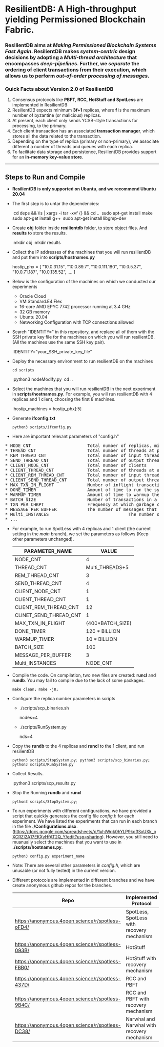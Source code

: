 # ResilientDB: A High-throughput yielding Permissioned Blockchain Fabric.

### ResilientDB aims at *Making Permissioned Blockchain Systems Fast Again*. ResilientDB makes *system-centric* design decisions by adopting a *Multi-thread architecture* that encompasses *deep-pipelines*. Further, we *separate* the ordering of client transactions from their execution, which allows us to perform *out-of-order processing of messages*.

### Quick Facts about Version 2.0 of ResilientDB

1. Consensus protocols like **PBFT, RCC, HotStuff and SpotLess** are implemented in ResilientDB
2. ResilientDB expects minimum **3f+1** replicas, where **f** is the maximum number of byzantine (or malicious) replicas.
3. At present, each client only sends YCSB-style transactions for processing, to the primary.
4. Each client transaction has an associated **transaction manager**, which stores all the data related to the transaction.
5. Depending on the type of replica (primary or non-primary), we associate different a number of threads and queues with each replica.
6. To facilitate data storage and persistence, ResilientDB provides support for an **in-memory key-value store**. 

---

## Steps to Run and Compile<br/>

* **ResilientDB is only supported on Ubuntu, and we recommend Ubuntu 20.04**

* The first step is to untar the dependencies:

  ​    cd deps && \ls | xargs -i tar -xvf {} && cd ..
  ​    sudo apt-get install make
  ​    sudo apt-get install g++
  ​    sudo apt-get install libgmp-dev


* Create **obj** folder inside **resilientdb** folder, to store object files. And **results** to store the results.

  ​    mkdir obj
  ​    mkdir results

* Collect the IP addresses of the machines that you will run resilientDB and put them into **scripts/hostnames.py**

  hostip_phx = [
    "10.0.31.15",
    "10.0.89.7",
    "10.0.111.180",
    "10.0.5.37",
    "10.0.71.187", 
    "10.0.135.52",
    ....
    ]

* Below is the configuration of the machines on which we conducted our experiments

  * Oracle Cloud
  * VM.Standard.E4.Flex
  * 16-core AMD EPYC 7742 processor running at 3.4 GHz
  * 32 GB memory
  * Ubuntu 20.04
  * Networking Configuration with TCP connections allowed

* Search "IDENTITY=" in this repository, and replace all of them with the SSH private key file for the machines on which you will 
  run resilientDB. (All the machines use the same SSH key pair).

  ​      IDENTITY="your_SSH_private_key_file"

* Deploy the necessary environment to run resilientDB on the machines

      cd scripts

  ​    python3 nodeModify.py
  ​    cd ..

* Select the machines that you will run resilientDB in the next experiment in **scripts/hostnames.py**. For example, you will run resilientDB with 4 replicas and 1 client, choosing the first 8 machines.

  ​    hostip_machines = hostip_phx[:5]

* Generate **ifconfig.txt**

      python3 scripts/ifconfig.py

* Here are important relevant parameters of "config.h"

<pre>
* NODE_CNT                      Total number of replicas, minimum 4, that is, f=1.  
* THREAD_CNT                    Total number of threads at primary
* REM_THREAD_CNT                Total number of input threads at a replica 
* SEND_THREAD_CNT               Total number of output threads at a replica
* CLIENT_NODE_CNT               Total number of clients
* CLIENT_THREAD_CNT             Total number of threads at a client
* CLIENT_REM_THREAD_CNT         Total number of input threads at a client
* CLIENT_SEND_THREAD_CNT        Total number of output threads at a client
* MAX_TXN_IN_FLIGHT             Number of inflight transactions that a client can have, which are sent but not responded 
* DONE_TIMER                    Amount of time to run the system.
* WARMUP_TIMER                  Amount of time to warmup the system (No statistics collected).
* BATCH_SIZE                    Number of transactions in a batch (at least 5)
* TXN_PER_CHKPT                 Frequency at which garbage collection is done.
* MESSAGE_PER_BUFFER            The number of messages that a replica sends at one time
* Multi_INSTANCES								The number of concurrent instances
* ...
</pre>



* For example, to run SpotLess with 4 replicas and 1 client (the current setting in the *main* branch), we set the parameters as follows (Keep other parameters unchanged).

  | PARAMETER_NAME         | VALUE            |
  | ---------------------- | ---------------- |
  | NODE_CNT               | 4                |
  | THREAD_CNT             | Multi_THREADS+5  |
  | REM_THREAD_CNT         | 3                |
  | SEND_THREAD_CNT        | 4                |
  | CLIENT_NODE_CNT        | 1                |
  | CLIENT_THREAD_CNT      | 1                |
  | CLIENT_REM_THREAD_CNT  | 12               |
  | CLINET_SEND_THREAD_CNT | 1                |
  | MAX_TXN_IN_FLIGHT      | (400*BATCH_SIZE) |
  | DONE_TIMER             | 120 * BILLION    |
  | WARMUP_TIMER           | 10 * BILLION     |
  | BATCH_SIZE             | 100              |
  | MESSAGE_PER_BUFFER     | 3                |
  | Multi_INSTANCES        | NODE_CNT         |


* Compile the code. On compilation, two new files are created: **runcl** and **rundb**. You may fail to compile due to the lack of some packages.
        

      make clean; make -j8;

* Configure the replica number parameters in scripts


  * ./scripts/scp_binaries.sh

      nodes=4

  * ./scripts/RunSystem.py 

      nds=4

* Copy the **rundb** to the 4 replicas and **runcl** to the 1 client, and run resilientDB
        

      python3 scripts/StopSystem.py; python3 scripts/scp_binaries.py; python3 scripts/RunSystem.py

* Collect Results.

  ​    python3 scripts/scp_results.py

* Stop the Running **rundb** and **runcl**

      python3 scripts/StopSystem.py;


* To run experiments with different configurations, we have provided a script that quickly generates the config file *config.h* for each experiment. We have listed the experiments that can run in each branch in the file **./Configurations.xlsx**. (https://docs.google.com/spreadsheets/d/1uhtWqk0hYLP9kd3SxUXk_oXCRZl2A17EKXyHfAT2Q_Y/edit?usp=sharing). However, you still need to muanually select the machines that you want to use in **./scripts/hostnames.py**.

      python3 config.py experiment_name

* Note: There are several other parameters in *config.h*, which are unusable (or not fully tested) in the current version.

* Different protocols are implemented in different branches and we have create anonymous github repos for the branches. 

  | Repo                                               | Implemented Protocol                         |
  | ---------------------------------------------------| -------------------------------------------- |
  | https://anonymous.4open.science/r/spotless-oFD4/   | SpotLess, SpotLess with recovery mechanism   |
  | https://anonymous.4open.science/r/spotless-093B/   | HotStuff                                     |
  | https://anonymous.4open.science/r/spotless-FBB0/   | HotStuff with recovery mechanism             |
  | https://anonymous.4open.science/r/spotless-437D/   | RCC and PBFT                                 |
  | https://anonymous.4open.science/r/spotless-9B4C/   | RCC and PBFT with recovery mechanism         |
  | https://anonymous.4open.science/r/spotless-DC38/   | Narwhal and Narwhal with recovery mechanism  |
